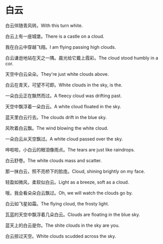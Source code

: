 # 白云

<p><span class="chinese">白云伴随青风转。</span><span class="english">With this turn white.</span></p>

<p><span class="chinese">白云上有一座城堡。</span><span class="english">There is a castle on a cloud.</span></p>

<p><span class="chinese">我在白云中穿越飞翔。</span><span class="english">I am flying passing high clouds.</span></p>

<p><span class="chinese">白云谦逊地站在天之一隅。晨光给它戴上霞彩。</span><span class="english">The cloud stood humbly in a cor.</span></p>

<p><span class="chinese">天空中白云朵朵。</span><span class="english">They're just white clouds above.</span></p>

<p><span class="chinese">白云在青天，可望不可即。</span><span class="english">White clouds in the sky, is the.</span></p>

<p><span class="chinese">一朵白云正在飘然而过。</span><span class="english">A fleecy cloud was drifting past.</span></p>

<p><span class="chinese">天空中飘浮着一朵白云。</span><span class="english">A white cloud floated in the sky.</span></p>

<p><span class="chinese">蓝天里白云行去。</span><span class="english">The clouds drift in the blue sky.</span></p>

<p><span class="chinese">风吹着白云飘。</span><span class="english">The wind blowing the white cloud.</span></p>

<p><span class="chinese">一朵白云从天空飘过。</span><span class="english">A white cloud passed over the sky.</span></p>

<p><span class="chinese">哗啦啦，小白云的眼泪像雨点。</span><span class="english">The tears are just like raindrops.</span></p>

<p><span class="chinese">白云舒卷。</span><span class="english">The white clouds mass and scatter.</span></p>

<p><span class="chinese">那一抹白云，照不亮桥下的脸庞。</span><span class="english">Cloud, shining brightly on my face.</span></p>

<p><span class="chinese">轻盈如微风，柔软似白云。</span><span class="english">Light as a breeze, soft as a cloud.</span></p>

<p><span class="chinese">哦，我会看朵朵白云飘过。</span><span class="english">Oh, we will watch the clouds go by.</span></p>

<p><span class="chinese">白云如飞星如霜。</span><span class="english">The flying cloud, the frosty light.</span></p>

<p><span class="chinese">瓦蓝的天空中飘浮着几朵白云。</span><span class="english">Clouds are floating in the blue sky.</span></p>

<p><span class="chinese">蓝天上的白云是你。</span><span class="english">The shite clouds in the sky are you.</span></p>

<p><span class="chinese">白云掠过天空。</span><span class="english">White clouds scudded across the sky.</span></p>

